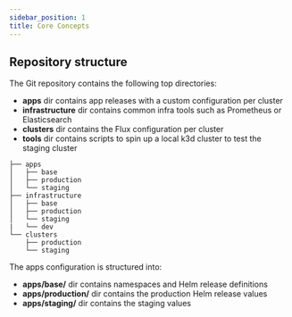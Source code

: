 ```yaml
---
sidebar_position: 1
title: Core Concepts
---
```



## Repository structure

The Git repository contains the following top directories:

+ __apps__ dir contains app releases with a custom configuration per cluster
+ __infrastructure__ dir contains common infra tools such as Prometheus or Elasticsearch
+ __clusters__ dir contains the Flux configuration per cluster
+ __tools__ dir contains scripts to spin up a local k3d cluster to test the staging cluster

```
├── apps
│   ├── base
│   ├── production 
│   └── staging
├── infrastructure
│   ├── base
│   ├── production
│   └── staging
|   └── dev
└── clusters
    ├── production
    └── staging
```

The apps configuration is structured into:

+ __apps/base/__ dir contains namespaces and Helm release definitions
+ __apps/production/__ dir contains the production Helm release values
+ __apps/staging/__ dir contains the staging values


